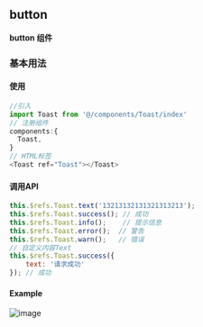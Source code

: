 ## button
**button 组件**
### 基本用法


#### 使用
```js
//引入
import Toast from '@/components/Toast/index'
// 注册组件
components:{
  Toast,
}
// HTML标签
<Toast ref="Toast"></Toast>
```

#### 调用API
```js
this.$refs.Toast.text('13213132131321313213');
this.$refs.Toast.success(); // 成功
this.$refs.Toast.info();    // 提示信息
this.$refs.Toast.error();  // 警告
this.$refs.Toast.warn();   // 错误
// 自定义内容Text
this.$refs.Toast.success({
    text: '请求成功'
}); // 成功
```
#### Example
![image](Toast.png)


